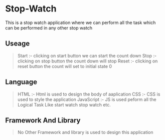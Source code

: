 # Stop-Watch
This is a stop watch application where we can perform all the task which can be performed in any other stop watch

  ## Useage
  > Start :- clicking on start button we can start the count down 
  > Stop  :- clicking on stop button the count down will stop
  > Reset :- clicking on reset button the count will set to initial state 0 
 
 ## Language
  > HTML       :- Html is used to design the body of aaplication
  > CSS        :- CSS is used to style the application
  > JavaScript :- JS is used peform all the Logical Task Like start watch stop watch etc.
 
 ## Framework And Library
 >No Other Framework and library is used to design this application
